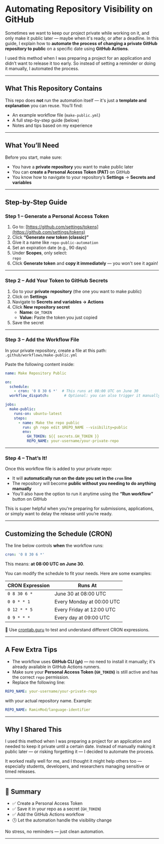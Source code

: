 # Automating Repository Visibility on GitHub

Sometimes we want to keep our project private while working on it, and only make it public later — maybe when it's ready, or after a deadline. In this guide, I explain how to **automate the process of changing a private GitHub repository to public** on a specific date using **GitHub Actions**.

I used this method when I was preparing a project for an application and didn’t want to release it too early. So instead of setting a reminder or doing it manually, I automated the process.

---

## What This Repository Contains

This repo does **not** run the automation itself — it's just a **template and explanation** you can reuse. You’ll find:
- An example workflow file (`make-public.yml`)
- A full step-by-step guide (below)
- Notes and tips based on my experience

---

## What You’ll Need

Before you start, make sure:
- You have a **private repository** you want to make public later
- You can **create a Personal Access Token (PAT)** on GitHub
- You know how to navigate to your repository’s **Settings** → **Secrets and variables**

---

## Step-by-Step Guide

### **Step 1 – Generate a Personal Access Token**

1. Go to: [https://github.com/settings/tokens](https://github.com/settings/tokens)
2. Click **“Generate new token (classic)”**
3. Give it a name like `repo-public-automation`
4. Set an expiration date (e.g., 90 days)
5. Under **Scopes**, only select:  
    `repo`
6. Click **Generate token** and **copy it immediately** — you won't see it again!

---

### **Step 2 – Add Your Token to GitHub Secrets**

1. Go to your **private repository** (the one you want to make public)
2. Click on **Settings**
3. Navigate to **Secrets and variables → Actions**
4. Click **New repository secret**
   - **Name:** `GH_TOKEN`
   - **Value:** Paste the token you just copied
5. Save the secret

---

### **Step 3 – Add the Workflow File**

In your private repository, create a file at this path:  
`.github/workflows/make-public.yml`

Paste the following content inside:

```yaml
name: Make Repository Public

on:
  schedule:
    - cron: '0 8 30 6 *'  # This runs at 08:00 UTC on June 30
  workflow_dispatch:       # Optional: you can also trigger it manually

jobs:
  make-public:
    runs-on: ubuntu-latest
    steps:
      - name: Make the repo public
        run: gh repo edit $REPO_NAME --visibility=public
        env:
          GH_TOKEN: ${{ secrets.GH_TOKEN }}
          REPO_NAME: your-username/your-private-repo
```

---

### **Step 4 – That’s It!**

Once this workflow file is added to your private repo:
- It will **automatically run on the date you set in the `cron` line**
- The repository will become **public without you needing to do anything manually**
- You’ll also have the option to run it anytime using the **“Run workflow”** button on GitHub

This is super helpful when you're preparing for submissions, applications, or simply want to delay the release until you’re ready.

---

## Customizing the Schedule (CRON)

The line below controls **when** the workflow runs:

```yaml
cron: '0 8 30 6 *'
```

This means: **at 08:00 UTC on June 30**.

You can modify the schedule to fit your needs. Here are some examples:

| CRON Expression     | Runs At                    |
|---------------------|----------------------------|
| `0 8 30 6 *`        | June 30 at 08:00 UTC       |
| `0 0 * * 1`         | Every Monday at 00:00 UTC  |
| `0 12 * * 5`        | Every Friday at 12:00 UTC  |
| `0 9 * * *`         | Every day at 09:00 UTC     |

🔗 Use [crontab.guru](https://crontab.guru) to test and understand different CRON expressions.

---

## A Few Extra Tips

- The workflow uses **GitHub CLI (`gh`)** — no need to install it manually; it's already available in GitHub Actions runners.
- Make sure your **Personal Access Token (`GH_TOKEN`)** is still active and has the correct `repo` permission.
- Replace the following line:

```yaml
REPO_NAME: your-username/your-private-repo
```

with your actual repository name. Example:

```yaml
REPO_NAME: RaminMod/language-identifier
```

---

## Why I Shared This

I used this method when I was preparing a project for an application and needed to keep it private until a certain date. Instead of manually making it public later — or risking forgetting it — I decided to automate the process.

It worked really well for me, and I thought it might help others too — especially students, developers, and researchers managing sensitive or timed releases.

---

## 🧠 Summary

- ✅ Create a Personal Access Token
- ✅ Save it in your repo as a secret (`GH_TOKEN`)
- ✅ Add the GitHub Actions workflow
- 🕒 Let the automation handle the visibility change

No stress, no reminders — just clean automation.

---
